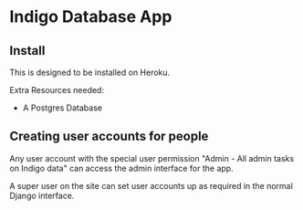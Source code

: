 # Indigo Database App

## Install

This is designed to be installed on Heroku.

Extra Resources needed:

* A Postgres Database

## Creating user accounts for people

Any user account with the special user permission "Admin - All admin tasks on Indigo data" can access the admin interface for the app.

A super user on the site can set user accounts up as required in the normal Django interface.


